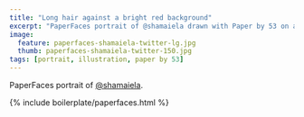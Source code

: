 ```yaml
---
title: "Long hair against a bright red background"
excerpt: "PaperFaces portrait of @shamaiela drawn with Paper by 53 on an iPad."
image: 
  feature: paperfaces-shamaiela-twitter-lg.jpg
  thumb: paperfaces-shamaiela-twitter-150.jpg
tags: [portrait, illustration, paper by 53]
---
```


PaperFaces portrait of [@shamaiela](http://twitter.com/shamaiela).

{% include boilerplate/paperfaces.html %}